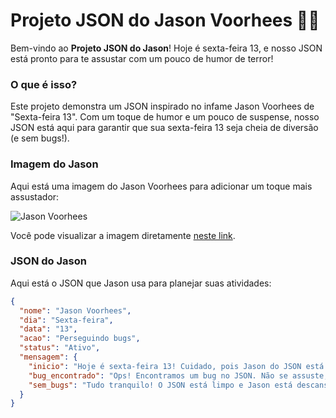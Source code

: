 # Projeto JSON do Jason Voorhees 🎃🔪

Bem-vindo ao **Projeto JSON do Jason**! Hoje é sexta-feira 13, e nosso JSON está pronto para te assustar com um pouco de humor de terror!

### O que é isso?

Este projeto demonstra um JSON inspirado no infame Jason Voorhees de "Sexta-feira 13". Com um toque de humor e um pouco de suspense, nosso JSON está aqui para garantir que sua sexta-feira 13 seja cheia de diversão (e sem bugs!).

### Imagem do Jason

Aqui está uma imagem do Jason Voorhees para adicionar um toque mais assustador:

![Jason Voorhees](https://encrypted-tbn0.gstatic.com/images?q=tbn:ANd9GcRRl6LZKmzqAwC8E33ssjjD8SzD-A0Jf39WLkkl4fhni4U_fGVfhslMhFck&s=10)

Você pode visualizar a imagem diretamente [neste link](https://encrypted-tbn0.gstatic.com/images?q=tbn:ANd9GcRRl6LZKmzqAwC8E33ssjjD8SzD-A0Jf39WLkkl4fhni4U_fGVfhslMhFck&s=10).

### JSON do Jason

Aqui está o JSON que Jason usa para planejar suas atividades:

```json
{
  "nome": "Jason Voorhees",
  "dia": "Sexta-feira",
  "data": "13",
  "acao": "Perseguindo bugs",
  "status": "Ativo",
  "mensagem": {
    "inicio": "Hoje é sexta-feira 13! Cuidado, pois Jason do JSON está à espreita para encontrar qualquer erro oculto...",
    "bug_encontrado": "Ops! Encontramos um bug no JSON. Não se assuste, Jason pode estar perto para te dar um susto!",
    "sem_bugs": "Tudo tranquilo! O JSON está limpo e Jason está descansando... por enquanto. Fique atento!"
  }
}
